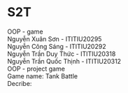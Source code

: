 # S2T
OOP - game  
Nguyễn Xuân Sơn - ITITIU20295  
Nguyễn Công Sáng - ITITIU20292  
Nguyễn Trần Duy Thức - ITITIU20318  
Nguyễn Trần Quốc Thịnh - ITITIU20312  
OOP - project game  
Game name: Tank Battle  
Decribe:  


